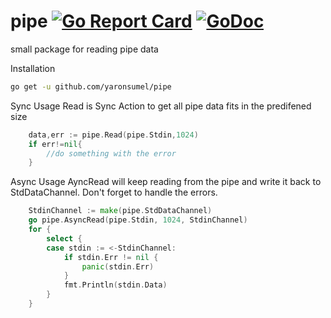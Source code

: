 # pipe [![Go Report Card](https://goreportcard.com/badge/github.com/yaronsumel/pipe)](https://goreportcard.com/report/github.com/yaronsumel/pipe)  [![GoDoc](https://godoc.org/github.com/yaronsumel/pipe?status.svg)](https://godoc.org/github.com/yaronsumel/pipe)
small package for reading pipe data

 Installation
```bash
go get -u github.com/yaronsumel/pipe
```
      
 Sync Usage
Read is Sync Action to get all pipe data fits in the predifened size
```go
	data,err := pipe.Read(pipe.Stdin,1024)
	if err!=nil{
		//do something with the error
	}
  ```
  
      
 Async Usage
AyncRead will keep reading from the pipe and write it back to StdDataChannel. Don't forget to handle the errors.
```go
	StdinChannel := make(pipe.StdDataChannel)
	go pipe.AsyncRead(pipe.Stdin, 1024, StdinChannel)
	for {
		select {
		case stdin := <-StdinChannel:
			if stdin.Err != nil {
				panic(stdin.Err)
			}
			fmt.Println(stdin.Data)
		}
	}
  ```
  
